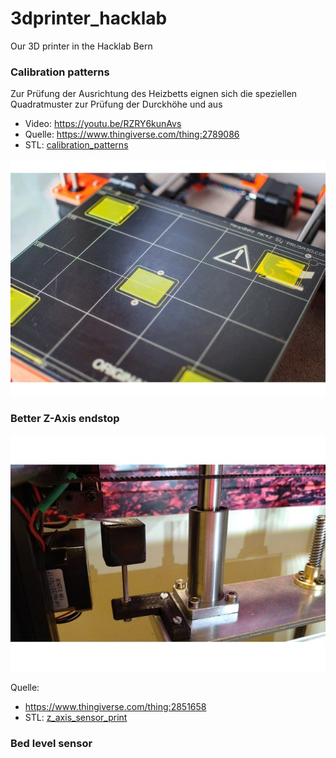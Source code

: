 # 3dprinter_hacklab
Our 3D printer in the Hacklab Bern

### Calibration patterns

Zur Prüfung der Ausrichtung des Heizbetts eignen sich die speziellen Quadratmuster zur Prüfung
der Durckhöhe und aus

- Video: https://youtu.be/RZRY6kunAvs
- Quelle: https://www.thingiverse.com/thing:2789086
- STL: [calibration_patterns](calibration_patterns)

![Calibration Patterns](calibration_patterns/a11e319e6441382d85e158443514f1c2_preview_featured.jpg)

### Better Z-Axis endstop

![Z-Axis Endstop](z_axis_sensor_print/5cc3017be026a4b2a4c0659578d3ea0d_preview_featured.jpg)

Quelle:
- https://www.thingiverse.com/thing:2851658
- STL: [z_axis_sensor_print](z_axis_sensor_print)

### Bed level sensor



